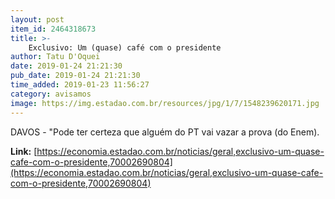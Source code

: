 ```yaml
---
layout: post
item_id: 2464318673
title: >-
    Exclusivo: Um (quase) café com o presidente
author: Tatu D'Oquei
date: 2019-01-24 21:21:30
pub_date: 2019-01-24 21:21:30
time_added: 2019-01-23 11:56:27
category: avisamos
image: https://img.estadao.com.br/resources/jpg/1/7/1548239620171.jpg
---
```


DAVOS - "Pode ter certeza que alguém do PT vai vazar a prova (do Enem).

**Link:** [https://economia.estadao.com.br/noticias/geral,exclusivo-um-quase-cafe-com-o-presidente,70002690804](https://economia.estadao.com.br/noticias/geral,exclusivo-um-quase-cafe-com-o-presidente,70002690804)

